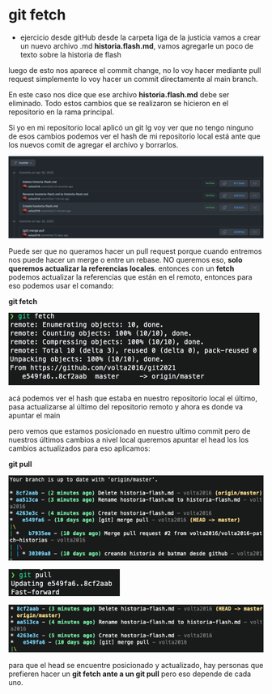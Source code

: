# git fetch

- ejercicio
  desde gitHub desde la carpeta liga de la justicia vamos a crear un nuevo
  archivo .md **historia.flash.md**, vamos agregarle un poco de texto sobre
  la historia de flash

luego de esto nos aparece el commit change, no lo voy hacer mediante pull request simplemente lo voy hacer un commit directamente al main branch.

En este caso nos dice que ese archivo **historia.flash.md** debe ser eliminado. Todo estos cambios que se realizaron se hicieron en el repositorio
en la rama principal.

Si yo en mi repositorio local aplicó un git lg voy ver que no tengo ninguno de esos cambios podemos ver el hash de mi repositorio local está ante que los nuevos comit de agregar el archivo y borrarlos.

![historia remote](/images/history-remote.png)

Puede ser que no queramos hacer un pull request porque cuando entremos nos puede hacer un merge o entre un rebase. NO queremos eso, **solo queremos actualizar la referencias locales**. entonces con un **fetch** podemos actualizar la referencias que están en el remoto, entonces para eso podemos usar el comando:

**git fetch**

![historia remote](/images/gitfetch.png)

acá podemos ver el hash que estaba en nuestro repositorio local el último, pasa actualizarse al último del repositorio remoto y ahora es donde va apuntar el main

pero vemos que estamos posicionado en nuestro ultimo commit pero de nuestros últimos cambios a nivel local queremos apuntar el head los los cambios actualizados para eso aplicamos:

**git pull**

![historia remote 2](/images/remote.png)

![git pull](/images/gitpull.png)

![git lg  git pull ](/images/gitpull2.png)

para que el head se encuentre posicionado y actualizado, hay personas que prefieren hacer un **git fetch ante a un git pull** pero eso depende de cada uno.
